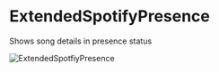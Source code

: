 # ExtendedSpotifyPresence
Shows song details in presence status

![ExtendedSpotfiyPresence](https://i.imgur.com/7VrlusR.gif)
